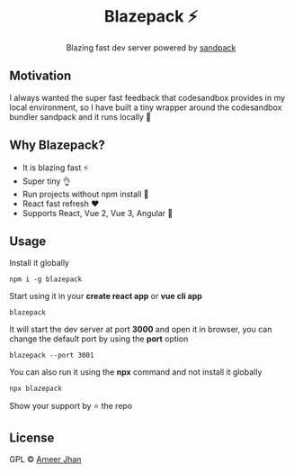 <h1 align="center">Blazepack ⚡</h1>

<p align="center">
  Blazing fast dev server powered by <a href="https://www.npmjs.com/package/smooshpack">sandpack</a>
</p>

## Motivation

I always wanted the super fast feedback that codesandbox provides in my local environment, so I have built a tiny wrapper around the codesandbox bundler sandpack and it runs locally 🎉

## Why Blazepack?

* It is blazing fast ⚡
* Super tiny 👌
* Run projects without npm install 💃
* React fast refresh ❤️
* Supports React, Vue 2, Vue 3, Angular 🔨

## Usage

Install it globally

```
npm i -g blazepack
```

Start using it in your **create react app** or **vue cli app** 

```
blazepack
```

It will start the dev server at port **3000** and open it in browser, you can change the default port by using the **port** option

```
blazepack --port 3001
```

You can also run it using the **npx** command and not install it globally

```
npx blazepack
```

Show your support by ⭐ the repo

## License

GPL © [Ameer Jhan](mailto:ameerjhanprof@gmail.com)
